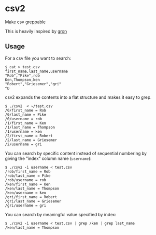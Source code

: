 # csv2

Make csv greppable

This is heavily inspired by [gron](https://github.com/tomnomnom/gron)

## Usage

For a csv file you want to search:
```
$ cat > test.csv
first_name,last_name,username
"Rob","Pike",rob
Ken,Thompson,ken
"Robert","Griesemer","gri"
^D
```

csv2 expands the contents into a flat structure and makes it easy to grep. 

```
$ ./csv2  < ~/test.csv 
/0/first_name = Rob
/0/last_name = Pike
/0/username = rob
/1/first_name = Ken
/1/last_name = Thompson
/1/username = ken
/2/first_name = Robert
/2/last_name = Griesemer
/2/username = gri
```

You can search by specific content instead of sequential numbering by giving the "index" column name (`username`):

```
$ ./csv2 -i username < test.csv
/rob/first_name = Rob
/rob/last_name = Pike
/rob/username = rob
/ken/first_name = Ken
/ken/last_name = Thompson
/ken/username = ken
/gri/first_name = Robert
/gri/last_name = Griesemer
/gri/username = gri
```

You can search by meaningful value specified by index:

```
$ ./csv2 -i username < test.csv | grep /ken | grep last_name
/ken/last_name = Thompson 
```
